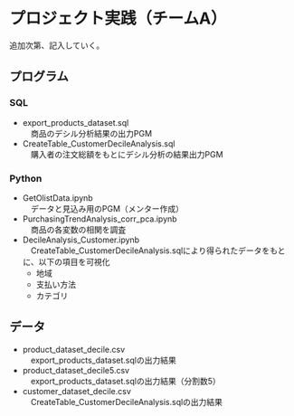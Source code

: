 # プロジェクト実践（チームA）  
追加次第、記入していく。

## プログラム
### SQL 
- export_products_dataset.sql  
　商品のデシル分析結果の出力PGM　
- CreateTable_CustomerDecileAnalysis.sql  
　購入者の注文総額をもとにデシル分析の結果出力PGM

### Python
- GetOlistData.ipynb  
　データと見込み用のPGM（メンター作成）    
- PurchasingTrendAnalysis_corr_pca.ipynb  
　商品の各変数の相関を調査
- DecileAnalysis_Customer.ipynb  
　CreateTable_CustomerDecileAnalysis.sqlにより得られたデータをもとに、以下の項目を可視化
    - 地域
    - 支払い方法
    - カテゴリ

## データ
- product_dataset_decile.csv  
　export_products_dataset.sqlの出力結果
- product_dataset_decile5.csv  
　export_products_dataset.sqlの出力結果（分割数5）
- customer_dataset_decile.csv  
　CreateTable_CustomerDecileAnalysis.sqlの出力結果

